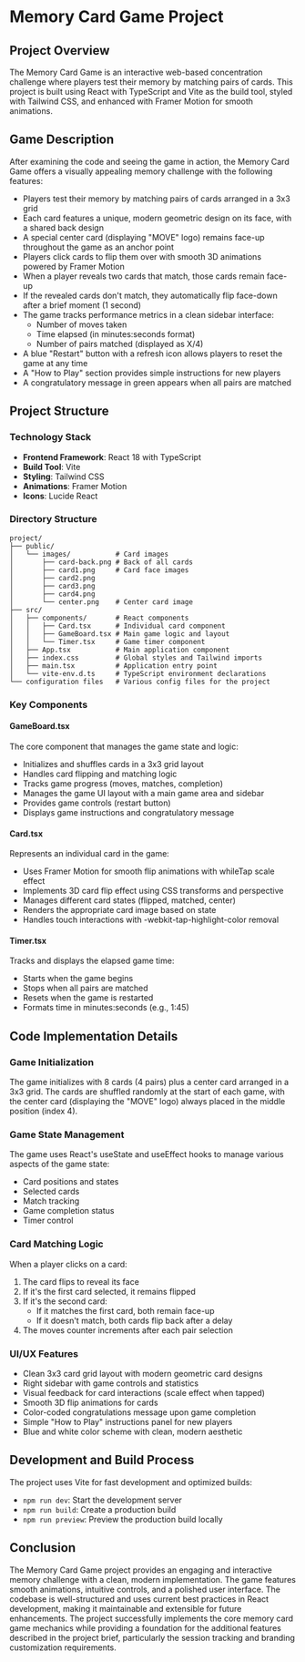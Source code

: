 # Memory Card Game Project

## Project Overview

The Memory Card Game is an interactive web-based concentration challenge where players test their memory by matching pairs of cards. This project is built using React with TypeScript and Vite as the build tool, styled with Tailwind CSS, and enhanced with Framer Motion for smooth animations.

## Game Description

After examining the code and seeing the game in action, the Memory Card Game offers a visually appealing memory challenge with the following features:

- Players test their memory by matching pairs of cards arranged in a 3x3 grid
- Each card features a unique, modern geometric design on its face, with a shared back design
- A special center card (displaying "MOVE" logo) remains face-up throughout the game as an anchor point
- Players click cards to flip them over with smooth 3D animations powered by Framer Motion
- When a player reveals two cards that match, those cards remain face-up
- If the revealed cards don't match, they automatically flip face-down after a brief moment (1 second)
- The game tracks performance metrics in a clean sidebar interface:
  - Number of moves taken
  - Time elapsed (in minutes:seconds format)
  - Number of pairs matched (displayed as X/4)
- A blue "Restart" button with a refresh icon allows players to reset the game at any time
- A "How to Play" section provides simple instructions for new players
- A congratulatory message in green appears when all pairs are matched

## Project Structure

### Technology Stack

- **Frontend Framework**: React 18 with TypeScript
- **Build Tool**: Vite
- **Styling**: Tailwind CSS
- **Animations**: Framer Motion
- **Icons**: Lucide React

### Directory Structure

```
project/
├── public/
│   └── images/           # Card images
│       ├── card-back.png # Back of all cards
│       ├── card1.png     # Card face images
│       ├── card2.png
│       ├── card3.png
│       ├── card4.png
│       └── center.png    # Center card image
├── src/
│   ├── components/       # React components
│   │   ├── Card.tsx      # Individual card component
│   │   ├── GameBoard.tsx # Main game logic and layout
│   │   └── Timer.tsx     # Game timer component
│   ├── App.tsx           # Main application component
│   ├── index.css         # Global styles and Tailwind imports
│   ├── main.tsx          # Application entry point
│   └── vite-env.d.ts     # TypeScript environment declarations
└── configuration files   # Various config files for the project
```

### Key Components

#### GameBoard.tsx
The core component that manages the game state and logic:
- Initializes and shuffles cards in a 3x3 grid layout
- Handles card flipping and matching logic
- Tracks game progress (moves, matches, completion)
- Manages the game UI layout with a main game area and sidebar
- Provides game controls (restart button)
- Displays game instructions and congratulatory message

#### Card.tsx
Represents an individual card in the game:
- Uses Framer Motion for smooth flip animations with whileTap scale effect
- Implements 3D card flip effect using CSS transforms and perspective
- Manages different card states (flipped, matched, center)
- Renders the appropriate card image based on state
- Handles touch interactions with -webkit-tap-highlight-color removal

#### Timer.tsx
Tracks and displays the elapsed game time:
- Starts when the game begins
- Stops when all pairs are matched
- Resets when the game is restarted
- Formats time in minutes:seconds (e.g., 1:45)

## Code Implementation Details

### Game Initialization
The game initializes with 8 cards (4 pairs) plus a center card arranged in a 3x3 grid. The cards are shuffled randomly at the start of each game, with the center card (displaying the "MOVE" logo) always placed in the middle position (index 4).

### Game State Management
The game uses React's useState and useEffect hooks to manage various aspects of the game state:
- Card positions and states
- Selected cards
- Match tracking
- Game completion status
- Timer control

### Card Matching Logic
When a player clicks on a card:
1. The card flips to reveal its face
2. If it's the first card selected, it remains flipped
3. If it's the second card:
   - If it matches the first card, both remain face-up
   - If it doesn't match, both cards flip back after a delay
4. The moves counter increments after each pair selection

### UI/UX Features
- Clean 3x3 card grid layout with modern geometric card designs
- Right sidebar with game controls and statistics
- Visual feedback for card interactions (scale effect when tapped)
- Smooth 3D flip animations for cards
- Color-coded congratulations message upon game completion
- Simple "How to Play" instructions panel for new players
- Blue and white color scheme with clean, modern aesthetic

## Development and Build Process

The project uses Vite for fast development and optimized builds:

- `npm run dev`: Start the development server
- `npm run build`: Create a production build
- `npm run preview`: Preview the production build locally

## Conclusion

The Memory Card Game project provides an engaging and interactive memory challenge with a clean, modern implementation. The game features smooth animations, intuitive controls, and a polished user interface. The codebase is well-structured and uses current best practices in React development, making it maintainable and extensible for future enhancements. The project successfully implements the core memory card game mechanics while providing a foundation for the additional features described in the project brief, particularly the session tracking and branding customization requirements.